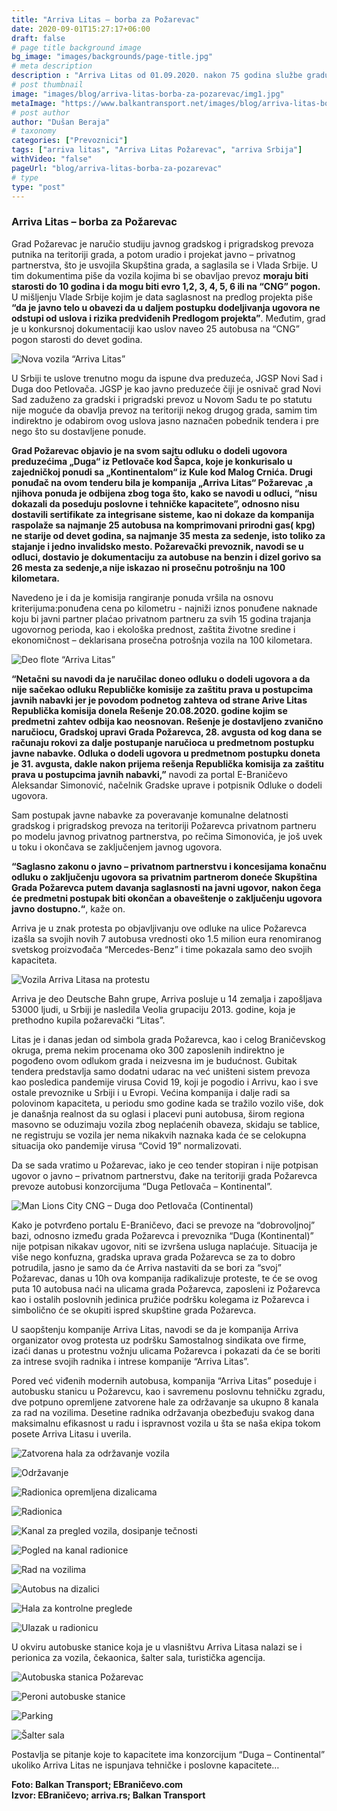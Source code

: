 ```yaml
---
title: "Arriva Litas – borba za Požarevac"
date: 2020-09-01T15:27:17+06:00
draft: false
# page title background image
bg_image: "images/backgrounds/page-title.jpg"
# meta description
description : "Arriva Litas od 01.09.2020. nakon 75 godina službe gradu Požarevcu, odlukom skuštine grada Požarevca više neće saobraćati na gradskim i prigradskim linijama u Požarevcu, ipak sam tender podigao je mnogo prašine i ostavio mnogo neodgovorenih pitanja."
# post thumbnail
image: "images/blog/arriva-litas-borba-za-pozarevac/img1.jpg"
metaImage: "https://www.balkantransport.net/images/blog/arriva-litas-borba-za-pozarevac/img1.jpg"
# post author
author: "Dušan Beraja"
# taxonomy
categories: ["Prevoznici"]
tags: ["arriva litas", "Arriva Litas Požarevac", "arriva Srbija"]
withVideo: "false"
pageUrl: "blog/arriva-litas-borba-za-pozarevac"
# type
type: "post"
---
```


### Arriva Litas – borba za Požarevac

Grad Požarevac je naručio studiju javnog gradskog i prigradskog prevoza putnika na teritoriji grada, a potom uradio i projekat javno – privatnog partnerstva, što je usvojila Skupština grada, a saglasila se i Vlada Srbije. U tim dokumentima piše da vozila kojima bi se obavljao prevoz **moraju biti starosti do 10 godina i da mogu biti evro 1,2, 3, 4, 5, 6 ili na “CNG” pogon.** U mišljenju Vlade Srbije kojim je data saglasnost na predlog projekta piše **“da je javno telo u obavezi da u daljem postupku dodeljivanja ugovora ne odstupi od uslova i rizika predviđenih Predlogom projekta”**. Međutim, grad je u konkursnoj dokumentaciji  kao uslov naveo 25 autobusa na “CNG” pogon starosti do devet godina.

![Nova vozila “Arriva Litas”](/images/blog/arriva-litas-borba-za-pozarevac/img2.jpg "Nova vozila “Arriva Litas”")

U Srbiji te uslove trenutno mogu da ispune dva preduzeća, JGSP Novi Sad i Duga doo Petlovača. JGSP je kao javno preduzeće čiji je osnivač grad Novi Sad zaduženo za gradski i prigradski prevoz u Novom Sadu te po statutu nije moguće da obavlja prevoz na teritoriji nekog drugog grada, samim tim indirektno je odabirom ovog uslova jasno naznačen pobednik tendera i pre nego što su dostavljene ponude. 

**Grad Požarevac objavio je na svom sajtu odluku o dodeli ugovora preduzećima „Duga“ iz Petlovače kod Šapca, koje je konkurisalo u zajedničkoj ponudi sa „Kontinentalom“ iz Kule kod Malog Crnića. Drugi ponuđač na ovom tenderu bila je kompanija „Arriva Litas“ Požarevac ,a njihova ponuda je odbijena zbog toga što, kako se navodi u odluci, “nisu dokazali da poseduju poslovne i  tehničke kapacitete”, odnosno nisu dostavili sertifikate za integrisane sisteme, kao ni dokaze da kompanija raspolaže sa najmanje 25 autobusa na komprimovani prirodni gas( kpg) ne starije od devet godina, sa najmanje 35 mesta za sedenje, isto toliko za stajanje i jedno invalidsko mesto. Požarevački prevoznik, navodi se u odluci, dostavio je dokumentaciju za autobuse na benzin i dizel gorivo sa 26 mesta za sedenje,a nije iskazao ni prosečnu potrošnju na 100 kilometara.**

Navedeno je i da je komisija rangiranje ponuda vršila na osnovu kriterijuma:ponuđena cena po kilometru - najniži iznos ponuđene naknade koju bi javni partner plaćao privatnom partneru za svih 15 godina trajanja ugovornog perioda, kao i ekološka prednost, zaštita životne sredine i ekonomičnost – deklarisana prosečna potrošnja vozila na 100 kilometara.

![Deo flote “Arriva Litas”](/images/blog/arriva-litas-borba-za-pozarevac/img3.jpg "Deo flote “Arriva Litas”")

**“Netačni su navodi da je naručilac doneo odluku o dodeli ugovora a da nije sačekao odluku Republičke komisije za zaštitu prava u postupcima javnih nabavki jer je povodom podnetog zahteva od strane Arive Litas  Republička komisija donela Rešenje 20.08.2020. godine kojim se predmetni zahtev odbija kao neosnovan. Rešenje je dostavljeno zvanično naručiocu, Gradskoj upravi Grada Požarevca, 28. avgusta od kog dana se računaju rokovi za dalje postupanje naručioca u predmetnom postupku javne nabavke. Odluka o dodeli ugovora u predmetnom postupku doneta je 31. avgusta, dakle nakon prijema rešenja Republička komisija za zaštitu prava u postupcima javnih nabavki,”** navodi za portal E-Braničevo Aleksandar Simonović, načelnik Gradske uprave i potpisnik Odluke o dodeli ugovora.

Sam postupak javne nabavke za poveravanje komunalne delatnosti gradskog i prigradskog prevoza na teritoriji  Požarevca privatnom partneru po modelu javnog privatnog partnerstva, po rečima Simonovića, je još uvek u toku i okončava se zaključenjem javnog ugovora.

**“Saglasno zakonu o javno – privatnom partnerstvu i koncesijama konačnu odluku o zaključenju ugovora sa privatnim partnerom doneće Skupština Grada Požarevca putem davanja saglasnosti na javni ugovor, nakon čega će predmetni postupak biti okončan a obaveštenje o zaključenju ugovora javno dostupno.“**, kaže on.

Arriva je u znak protesta po objavljivanju ove odluke na ulice Požarevca izašla sa svojih novih 7 autobusa vrednosti oko 1.5 milion eura renomiranog svetskog proizvođača “Mercedes-Benz” i time pokazala samo deo svojih kapaciteta.

![Vozila Arriva Litasa na protestu](/images/blog/arriva-litas-borba-za-pozarevac/img4.jpg "Vozila Arriva Litasa na protestu")

Arriva je deo Deutsche Bahn grupe, Arriva posluje u 14 zemalja i zapošljava 53000 ljudi, u Srbiji je nasledila Veolia grupaciju 2013. godine, koja je prethodno kupila požarevački “Litas”.

Litas je i danas jedan od simbola grada Požarevca, kao i celog Braničevskog okruga, prema nekim procenama oko 300 zaposlenih indirektno je pogođeno ovom odlukom grada i neizvesna im je budućnost. Gubitak tendera predstavlja samo dodatni udarac na već uništeni sistem prevoza kao posledica pandemije virusa Covid 19, koji je pogodio i Arrivu, kao i sve ostale prevoznike u Srbiji i u Evropi.
Većina kompanija i dalje radi sa polovinom kapaciteta, u periodu smo godine kada se tražilo vozilo više, dok je današnja realnost da su oglasi i placevi puni autobusa, širom regiona masovno se oduzimaju vozila zbog neplaćenih obaveza, skidaju se tablice, ne registruju se vozila jer nema nikakvih naznaka kada će se celokupna situacija oko pandemije virusa “Covid 19” normalizovati.

Da se sada vratimo u Požarevac, iako je ceo tender stopiran i nije potpisan ugovor o javno – privatnom partnerstvu, đake na teritoriji grada Požarevca prevoze autobusi konzorcijuma “Duga Petlovača – Kontinental”.

![Man Lions City CNG – Duga doo Petlovača (Continental)](/images/blog/arriva-litas-borba-za-pozarevac/img5.jpg "Man Lions City CNG – Duga doo Petlovača (Continental)")

Kako je potvrđeno portalu E-Braničevo, đaci se prevoze na “dobrovoljnoj” bazi, odnosno između grada Požarevca i prevoznika “Duga (Kontinental)” nije potpisan nikakav ugovor, niti se izvršena usluga naplaćuje. Situacija je više nego konfuzna, gradska uprava grada Požarevca se za to dobro potrudila, jasno je samo da će Arriva nastaviti da se bori za “svoj” Požarevac, danas u 10h ova kompanija radikalizuje proteste, te će se ovog puta 10 autobusa naći na ulicama grada Požarevca, zaposleni iz Požarevca kao i ostalih poslovnih jedinica pružiće podršku kolegama iz Požarevca i simbolično će se okupiti ispred skupštine grada Požarevca.

U saopštenju kompanije Arriva Litas, navodi se da je kompanija Arriva organizator ovog protesta uz podršku Samostalnog sindikata ove firme, izaći danas u protestnu vožnju ulicama Požarevca i pokazati da će se boriti za intrese svojih radnika i intrese kompanije “Arriva Litas”.

Pored već viđenih modernih autobusa, kompanija “Arriva Litas” poseduje i autobusku stanicu u Požarevcu, kao i savremenu poslovnu tehničku zgradu, dve potpuno opremljene zatvorene hale za održavanje sa ukupno 8 kanala za rad na vozilima. Desetine radnika održavanja obezbeđuju svakog dana maksimalnu efikasnost u radu i ispravnost vozila u šta se naša ekipa tokom posete Arriva Litasu i uverila.

![Zatvorena hala za održavanje vozila](/images/blog/arriva-litas-borba-za-pozarevac/img6.jpg "Zatvorena hala za održavanje vozila")

![Održavanje](/images/blog/arriva-litas-borba-za-pozarevac/img7.jpg "Održavanje")

![Radionica opremljena dizalicama](/images/blog/arriva-litas-borba-za-pozarevac/img8.jpg "Radionica opremljena dizalicama")

![Radionica](/images/blog/arriva-litas-borba-za-pozarevac/img9.jpg "Radionica")

![Kanal za pregled vozila, dosipanje tečnosti](/images/blog/arriva-litas-borba-za-pozarevac/img10.jpg "Kanal za pregled vozila, dosipanje tečnosti")

![Pogled na kanal radionice](/images/blog/arriva-litas-borba-za-pozarevac/img11.jpg "Pogled na kanal radionice")

![Rad na vozilima](/images/blog/arriva-litas-borba-za-pozarevac/img12.jpg "Rad na vozilima")

![Autobus na dizalici](/images/blog/arriva-litas-borba-za-pozarevac/img13.jpg "Autobus na dizalici")

![Hala za kontrolne preglede](/images/blog/arriva-litas-borba-za-pozarevac/img14.jpg "Hala za kontrolne preglede")

![Ulazak u radionicu](/images/blog/arriva-litas-borba-za-pozarevac/img15.jpg "Ulazak u radionicu")

U okviru autobuske stanice koja je u vlasništvu Arriva Litasa nalazi se i perionica za vozila, čekaonica, šalter sala, turistička agencija.

![Autobuska stanica Požarevac](/images/blog/arriva-litas-borba-za-pozarevac/img16.jpg "Autobuska stanica Požarevac")

![Peroni autobuske stanice](/images/blog/arriva-litas-borba-za-pozarevac/img17.jpg "Peroni autobuske stanice")

![Parking](/images/blog/arriva-litas-borba-za-pozarevac/img18.jpg "Parking")

![Šalter sala](/images/blog/arriva-litas-borba-za-pozarevac/img19.jpg "Šalter sala")

Postavlja se pitanje koje to kapacitete ima konzorcijum “Duga – Continental” ukoliko Arriva Litas ne ispunjava tehničke i poslovne kapacitete…

**Foto: Balkan Transport; EBraničevo.com**\
**Izvor: EBraničevo; arriva.rs; Balkan Transport**
